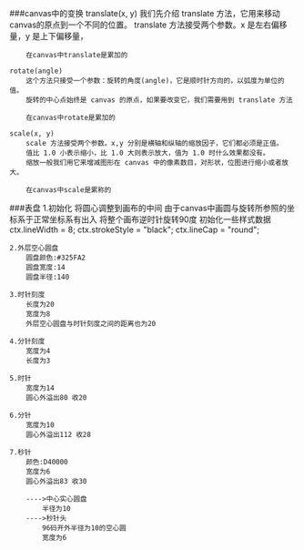 ###canvas中的变换
	translate(x, y)
		我们先介绍 translate 方法，它用来移动 canvas的原点到一个不同的位置。
		translate 方法接受两个参数。x 是左右偏移量，y 是上下偏移量，
		
		在canvas中translate是累加的

	rotate(angle)
		这个方法只接受一个参数：旋转的角度(angle)，它是顺时针方向的，以弧度为单位的值。
		旋转的中心点始终是 canvas 的原点，如果要改变它，我们需要用到 translate 方法
		
		在canvas中rotate是累加的
		
	scale(x, y)
		scale 方法接受两个参数。x,y 分别是横轴和纵轴的缩放因子，它们都必须是正值。
		值比 1.0 小表示缩小，比 1.0 大则表示放大，值为 1.0 时什么效果都没有。
		缩放一般我们用它来增减图形在 canvas 中的像素数目，对形状，位图进行缩小或者放大。
		
		在canvas中scale是累称的
		
###表盘
	1.初始化
		将圆心调整到画布的中间
		由于canvas中画圆与旋转所参照的坐标系于正常坐标系有出入
			将整个画布逆时针旋转90度
		初始化一些样式数据
			ctx.lineWidth = 8;
		  	ctx.strokeStyle = "black";
		  	ctx.lineCap = "round";
	
	2.外层空心圆盘
		圆盘颜色:#325FA2
		圆盘宽度:14
		圆盘半径:140
		
	3.时针刻度
		长度为20
		宽度为8
		外层空心圆盘与时针刻度之间的距离也为20
		
	4.分针刻度
		宽度为4
		长度为3
		
	5.时针
		宽度为14
		圆心外溢出80 收20
		
	6.分针
		宽度为10
		圆心外溢出112 收28
		
	7.秒针
		颜色:D40000
		宽度为6
		圆心外溢出83 收30
		
		---->中心实心圆盘
			半径为10
		---->秒针头
			96码开外半径为10的空心圆
			宽度为6
		
		
	